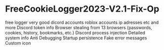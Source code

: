 # FreeCookieLogger2023-V2.1-Fix-Op
free logger very good dicord accounts roblox accounts ip adresses etc and more
Discord token info
Browser stealing from 13 browsers (passwords, cookies, history, bookmarks, etc.)
Discord process injection
Detailed system info
Anti Debugging
Startup persistence
Fake error messages
Custom icon
